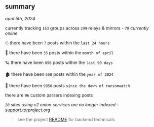 
## summary
_april 5th, 2024_

currently tracking `163` groups across `299` relays & mirrors - _`70` currently online_

⏲ there have been `7` posts within the `last 24 hours`

🦈 there have been `35` posts within the `month of april`

🪐 there have been `656` posts within the `last 90 days`

🏚 there have been `668` posts within the `year of 2024`

🦕 there have been `9950` posts `since the dawn of ransomwatch`

there are `96` custom parsers indexing posts

_`20` sites using v2 onion services are no longer indexed - [support.torproject.org](https://support.torproject.org/onionservices/v2-deprecation/)_

> see the project [README](https://github.com/joshhighet/ransomwatch#ransomwatch--) for backend technicals
